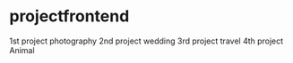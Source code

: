 # projectfrontend

 1st project photography
2nd project wedding 
3rd project travel
4th project Animal
